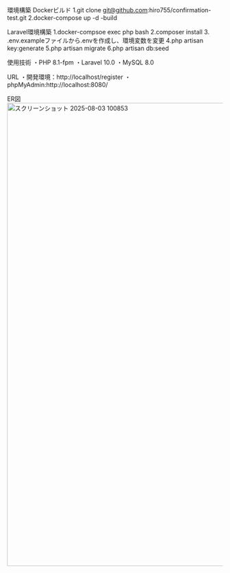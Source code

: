 環境構築
Dockerビルド
1.git clone git@github.com:hiro755/confirmation-test.git
2.docker-compose up -d -build

Laravel環境構築
1.docker-compsoe exec php bash
2.composer install
3. .env.exampleファイルから.envを作成し、環境変数を変更
4.php artisan key:generate
5.php artisan migrate
6.php artisan db:seed

使用技術
・PHP 8.1-fpm
・Laravel 10.0
・MySQL 8.0

URL
・開発環境：http://localhost/register
・phpMyAdmin:http://localhost:8080/

ER図
<img width="1920" height="1080" alt="スクリーンショット 2025-08-03 100853" src="https://github.com/user-attachments/assets/16aa8622-07bd-4b71-85d7-7d47c5836569" />

